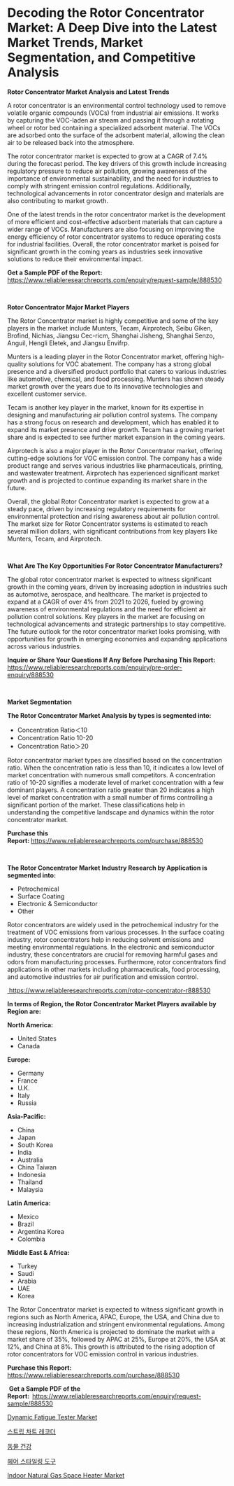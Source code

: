 <p><h1>Decoding the Rotor Concentrator Market: A Deep Dive into the Latest Market Trends, Market Segmentation, and Competitive Analysis</h1></p><p><strong>Rotor Concentrator Market Analysis and Latest Trends</strong></p>
<p><p>A rotor concentrator is an environmental control technology used to remove volatile organic compounds (VOCs) from industrial air emissions. It works by capturing the VOC-laden air stream and passing it through a rotating wheel or rotor bed containing a specialized adsorbent material. The VOCs are adsorbed onto the surface of the adsorbent material, allowing the clean air to be released back into the atmosphere.</p><p>The rotor concentrator market is expected to grow at a CAGR of 7.4% during the forecast period. The key drivers of this growth include increasing regulatory pressure to reduce air pollution, growing awareness of the importance of environmental sustainability, and the need for industries to comply with stringent emission control regulations. Additionally, technological advancements in rotor concentrator design and materials are also contributing to market growth.</p><p>One of the latest trends in the rotor concentrator market is the development of more efficient and cost-effective adsorbent materials that can capture a wider range of VOCs. Manufacturers are also focusing on improving the energy efficiency of rotor concentrator systems to reduce operating costs for industrial facilities. Overall, the rotor concentrator market is poised for significant growth in the coming years as industries seek innovative solutions to reduce their environmental impact.</p></p>
<p><strong>Get a Sample PDF of the Report:&nbsp;</strong> <a href="https://www.reliableresearchreports.com/enquiry/request-sample/888530">https://www.reliableresearchreports.com/enquiry/request-sample/888530</a></p>
<p>&nbsp;</p>
<p><strong>Rotor Concentrator Major Market Players</strong></p>
<p><p>The Rotor Concentrator market is highly competitive and some of the key players in the market include Munters, Tecam, Airprotech, Seibu Giken, Brofind, Nichias, Jiangsu Cec-ricm, Shanghai Jisheng, Shanghai Senzo, Anguil, Hengli Eletek, and Jiangsu Envifrp.</p><p>Munters is a leading player in the Rotor Concentrator market, offering high-quality solutions for VOC abatement. The company has a strong global presence and a diversified product portfolio that caters to various industries like automotive, chemical, and food processing. Munters has shown steady market growth over the years due to its innovative technologies and excellent customer service.</p><p>Tecam is another key player in the market, known for its expertise in designing and manufacturing air pollution control systems. The company has a strong focus on research and development, which has enabled it to expand its market presence and drive growth. Tecam has a growing market share and is expected to see further market expansion in the coming years.</p><p>Airprotech is also a major player in the Rotor Concentrator market, offering cutting-edge solutions for VOC emission control. The company has a wide product range and serves various industries like pharmaceuticals, printing, and wastewater treatment. Airprotech has experienced significant market growth and is projected to continue expanding its market share in the future.</p><p>Overall, the global Rotor Concentrator market is expected to grow at a steady pace, driven by increasing regulatory requirements for environmental protection and rising awareness about air pollution control. The market size for Rotor Concentrator systems is estimated to reach several million dollars, with significant contributions from key players like Munters, Tecam, and Airprotech.</p></p>
<p>&nbsp;</p>
<p><strong>What Are The Key Opportunities For Rotor Concentrator Manufacturers?</strong></p>
<p><p>The global rotor concentrator market is expected to witness significant growth in the coming years, driven by increasing adoption in industries such as automotive, aerospace, and healthcare. The market is projected to expand at a CAGR of over 4% from 2021 to 2026, fueled by growing awareness of environmental regulations and the need for efficient air pollution control solutions. Key players in the market are focusing on technological advancements and strategic partnerships to stay competitive. The future outlook for the rotor concentrator market looks promising, with opportunities for growth in emerging economies and expanding applications across various industries.</p></p>
<p><strong>Inquire or Share Your Questions If Any Before Purchasing This Report:</strong> <a href="https://www.reliableresearchreports.com/enquiry/pre-order-enquiry/888530">https://www.reliableresearchreports.com/enquiry/pre-order-enquiry/888530</a></p>
<p>&nbsp;</p>
<p><strong>Market Segmentation</strong></p>
<p><strong>The Rotor Concentrator Market Analysis by types is segmented into:</strong></p>
<p><ul><li>Concentration Ratio＜10</li><li>Concentration Ratio 10-20</li><li>Concentration Ratio＞20</li></ul></p>
<p><p>Rotor concentrator market types are classified based on the concentration ratio. When the concentration ratio is less than 10, it indicates a low level of market concentration with numerous small competitors. A concentration ratio of 10-20 signifies a moderate level of market concentration with a few dominant players. A concentration ratio greater than 20 indicates a high level of market concentration with a small number of firms controlling a significant portion of the market. These classifications help in understanding the competitive landscape and dynamics within the rotor concentrator market.</p></p>
<p><strong>Purchase this Report:&nbsp;</strong><a href="https://www.reliableresearchreports.com/purchase/888530">https://www.reliableresearchreports.com/purchase/888530</a></p>
<p>&nbsp;</p>
<p><strong>The Rotor Concentrator Market Industry Research by Application is segmented into:</strong></p>
<p><ul><li>Petrochemical</li><li>Surface Coating</li><li>Electronic & Semiconductor</li><li>Other</li></ul></p>
<p><p>Rotor concentrators are widely used in the petrochemical industry for the treatment of VOC emissions from various processes. In the surface coating industry, rotor concentrators help in reducing solvent emissions and meeting environmental regulations. In the electronic and semiconductor industry, these concentrators are crucial for removing harmful gases and odors from manufacturing processes. Furthermore, rotor concentrators find applications in other markets including pharmaceuticals, food processing, and automotive industries for air purification and emission control.</p></p>
<p><a href="https://www.reliableresearchreports.com/rotor-concentrator-r888530">&nbsp;https://www.reliableresearchreports.com/rotor-concentrator-r888530</a></p>
<p><strong>In terms of Region, the Rotor Concentrator Market Players available by Region are:</strong></p>
<p>
    <p> <strong> North America: </strong>
        <ul>
            <li>United States</li>
            <li>Canada</li>
        </ul>
        </p> 
    <p> <strong> Europe: </strong>
        <ul>
            <li>Germany</li>
            <li>France</li>
            <li>U.K.</li>
            <li>Italy</li>
            <li>Russia</li>
        </ul>
        </p> 
    <p> <strong> Asia-Pacific: </strong>
        <ul>
            <li>China</li>
            <li>Japan</li>
            <li>South Korea</li>
            <li>India</li>
            <li>Australia</li>
            <li>China Taiwan</li>
            <li>Indonesia</li>
            <li>Thailand</li>
            <li>Malaysia</li>
        </ul>
        </p> 
    <p> <strong> Latin America: </strong>
        <ul>
            <li>Mexico</li>
            <li>Brazil</li>
            <li>Argentina Korea</li>
            <li>Colombia</li>
        </ul>
        </p> 
    <p> <strong> Middle East & Africa: </strong>
        <ul>
            <li>Turkey</li>
            <li>Saudi</li>
            <li>Arabia</li>
            <li>UAE</li>
            <li>Korea</li>
        </ul>
    </p>
    </p>
<p><p>The Rotor Concentrator market is expected to witness significant growth in regions such as North America, APAC, Europe, the USA, and China due to increasing industrialization and stringent environmental regulations. Among these regions, North America is projected to dominate the market with a market share of 35%, followed by APAC at 25%, Europe at 20%, the USA at 12%, and China at 8%. This growth is attributed to the rising adoption of rotor concentrators for VOC emission control in various industries.</p></p>
<p><strong>Purchase this Report: </strong><a href="https://www.reliableresearchreports.com/purchase/888530">https://www.reliableresearchreports.com/purchase/888530</a></p>
<p>&nbsp;<strong>Get a Sample PDF of the Report:&nbsp;&nbsp;</strong><a href="https://www.reliableresearchreports.com/enquiry/request-sample/888530">https://www.reliableresearchreports.com/enquiry/request-sample/888530</a></p>
<p><strong></strong></p>
<p><p><a href="https://github.com/jodemen/Market-Research-Report-List-2/blob/main/dynamic-fatigue-tester-market.md">Dynamic Fatigue Tester Market</a></p><p><a href="https://github.com/wallacBahrtyinger567686/Market-Research-Report-List-1/blob/main/659210728497.md">스트립 차트 레코더</a></p><p><a href="https://medium.com/@adonispellea2022/%EB%8F%99%EB%AC%BC-%EA%B1%B4%EA%B0%95-%EC%8B%9C%EC%9E%A5-%EC%84%B1%EA%B3%B5%EC%A0%81%EC%9D%B8-%EB%B9%84%EC%A6%88%EB%8B%88%EC%8A%A4-%EC%A0%84%EB%9E%B5%EC%9D%98-%EC%97%B4%EC%87%A0-2031%EB%85%84%EA%B9%8C%EC%A7%80%EC%9D%98-%EC%98%88%EC%83%81-c209fc51654e">동물 건강</a></p><p><a href="https://medium.com/@thib_harou/%ED%97%A4%EC%96%B4-%EC%8A%A4%ED%83%80%EC%9D%BC%EB%A7%81-%EB%8F%84%EA%B5%AC-%EC%8B%9C%EC%9E%A5-%EC%A1%B0%EC%82%AC-%EB%B3%B4%EA%B3%A0%EC%84%9C-2024%EB%85%84%EB%B6%80%ED%84%B0-2031%EB%85%84%EA%B9%8C%EC%A7%80%EC%9D%98-%EC%97%AD%EC%82%AC%EC%99%80-%EC%98%88%EC%B8%A1-d85bbd9cebae">헤어 스타일링 도구</a></p><p><a href="https://github.com/Sarissaschmalingtr6fz2739/Market-Research-Report-List-2/blob/main/indoor-natural-gas-space-heater-market.md">Indoor Natural Gas Space Heater Market</a></p></p>